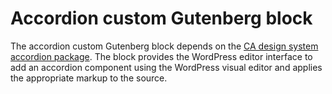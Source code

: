 # Accordion custom Gutenberg block

The accordion custom Gutenberg block depends on the <a href="https://designsystem.webstandards.ca.gov/components/accordion/readme/">CA design system accordion package</a>. The block provides the WordPress editor interface to add an accordion component using the WordPress visual editor and applies the appropriate markup to the source.
